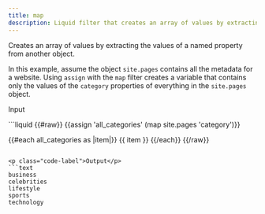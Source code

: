 ```yaml
---
title: map
description: Liquid filter that creates an array of values by extracting a named property from an object.
---
```


Creates an array of values by extracting the values of a named property from another object.

In this example, assume the object `site.pages` contains all the metadata for a website. Using `assign` with the `map` filter creates a variable that contains only the values of the `category` properties of everything in the `site.pages` object.

<p class="code-label">Input</p>
```liquid
{{#raw}}
{{assign 'all_categories' (map site.pages 'category')}}

{{#each all_categories as |item|}}
{{ item }}
{{/each}}
{{/raw}}
```

<p class="code-label">Output</p>
```text
business
celebrities
lifestyle
sports
technology
```
